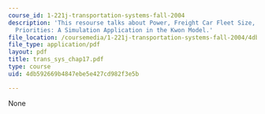 ```yaml
---
course_id: 1-221j-transportation-systems-fall-2004
description: 'This resourse talks about Power, Freight Car Fleet Size, and Service
  Priorities: A Simulation Application in the Kwon Model.'
file_location: /coursemedia/1-221j-transportation-systems-fall-2004/4db592669b4847ebe5e427cd982f3e5b_trans_sys_chap17.pdf
file_type: application/pdf
layout: pdf
title: trans_sys_chap17.pdf
type: course
uid: 4db592669b4847ebe5e427cd982f3e5b

---
```

None